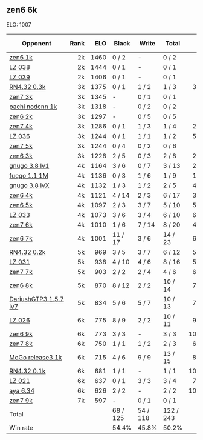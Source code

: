 ## zen6 6k ##

ELO: 1007

Opponent | Rank | ELO | Black | Write | Total | Win rate
---------|-----:|----:|-------|-------|-------|-------:
[zen6 1k](zen6%201k.md) | 2k | 1460 | 0 / 2 | - | 0 / 2 | 0.0%
[LZ 038](LZ%20038.md) | 2k | 1444 | 0 / 1 | - | 0 / 1 | 0.0%
[LZ 039](LZ%20039.md) | 2k | 1406 | 0 / 1 | - | 0 / 1 | 0.0%
[RN4.32 0.3k](RN4.32%200.3k.md) | 3k | 1375 | 0 / 1 | 1 / 2 | 1 / 3 | 33.3%
[zen7 3k](zen7%203k.md) | 3k | 1345 | - | 0 / 1 | 0 / 1 | 0.0%
[pachi nodcnn 1k](pachi%20nodcnn%201k.md) | 3k | 1318 | - | 0 / 2 | 0 / 2 | 0.0%
[zen6 2k](zen6%202k.md) | 3k | 1297 | - | 0 / 5 | 0 / 5 | 0.0%
[zen7 4k](zen7%204k.md) | 3k | 1286 | 0 / 1 | 1 / 3 | 1 / 4 | 25.0%
[LZ 036](LZ%20036.md) | 3k | 1244 | 0 / 1 | 1 / 1 | 1 / 2 | 50.0%
[zen7 5k](zen7%205k.md) | 3k | 1244 | 0 / 4 | 0 / 2 | 0 / 6 | 0.0%
[zen6 3k](zen6%203k.md) | 3k | 1228 | 2 / 5 | 0 / 3 | 2 / 8 | 25.0%
[gnugo 3.8 lv1](gnugo%203.8%20lv1.md) | 4k | 1164 | 3 / 6 | 0 / 7 | 3 / 13 | 23.1%
[fuego 1.1 1M](fuego%201.1%201M.md) | 4k | 1136 | 0 / 3 | 1 / 6 | 1 / 9 | 11.1%
[gnugo 3.8 lvX](gnugo%203.8%20lvX.md) | 4k | 1132 | 1 / 3 | 1 / 2 | 2 / 5 | 40.0%
[zen6 4k](zen6%204k.md) | 4k | 1121 | 4 / 14 | 2 / 3 | 6 / 17 | 35.3%
[zen6 5k](zen6%205k.md) | 4k | 1097 | 2 / 3 | 3 / 7 | 5 / 10 | 50.0%
[LZ 033](LZ%20033.md) | 4k | 1073 | 3 / 6 | 3 / 4 | 6 / 10 | 60.0%
[zen7 6k](zen7%206k.md) | 4k | 1010 | 1 / 6 | 7 / 14 | 8 / 20 | 40.0%
[zen6 7k](zen6%207k.md) | 4k | 1001 | 11 / 17 | 3 / 6 | 14 / 23 | 60.9%
[RN4.32 0.2k](RN4.32%200.2k.md) | 5k | 969 | 3 / 5 | 3 / 7 | 6 / 12 | 50.0%
[LZ 031](LZ%20031.md) | 5k | 938 | 4 / 10 | 4 / 6 | 8 / 16 | 50.0%
[zen7 7k](zen7%207k.md) | 5k | 903 | 2 / 2 | 2 / 4 | 4 / 6 | 66.7%
[zen6 8k](zen6%208k.md) | 5k | 870 | 8 / 12 | 2 / 2 | 10 / 14 | 71.4%
[DariushGTP3.1.5.7 lv7](DariushGTP3.1.5.7%20lv7.md) | 5k | 834 | 5 / 6 | 5 / 7 | 10 / 13 | 76.9%
[LZ 026](LZ%20026.md) | 6k | 775 | 8 / 9 | 2 / 2 | 10 / 11 | 90.9%
[zen6 9k](zen6%209k.md) | 6k | 773 | 3 / 3 | - | 3 / 3 | 100.0%
[zen7 8k](zen7%208k.md) | 6k | 750 | 1 / 1 | 1 / 2 | 2 / 3 | 66.7%
[MoGo release3 1k](MoGo%20release3%201k.md) | 6k | 715 | 4 / 6 | 9 / 9 | 13 / 15 | 86.7%
[RN4.32 0.1k](RN4.32%200.1k.md) | 6k | 681 | 1 / 1 | - | 1 / 1 | 100.0%
[LZ 021](LZ%20021.md) | 6k | 637 | 0 / 1 | 3 / 3 | 3 / 4 | 75.0%
[aya 6.34](aya%206.34.md) | 6k | 626 | 2 / 2 | - | 2 / 2 | 100.0%
[zen7 9k](zen7%209k.md) | 7k | 597 | - | 0 / 1 | 0 / 1 | 0.0%
Total | | | 68 / 125 | 54 / 118 | 122 / 243 | 
Win rate| | | 54.4% | 45.8% | 50.2% | 
